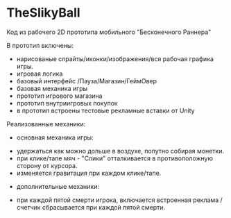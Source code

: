 # TheSlikyBall
Код из рабочего 2D прототипа мобильного "Бесконечного Раннера"

В прототип включены:
* нарисованые спрайты/иконки/изображения/вся рабочая графика игры.
* игровая логика
* базовый интерфейс /Пауза/Магазин/ГеймОвер
* базовая механика игры
* прототип игрового магазина
* прототип внутриигровых покупок
* в прототип встроены тестовые рекламные вставки от Unity


Реализованные механики:
* основная механика игры:
- удержаться как можно дольше в воздухе, попутно собирая монетки.
- при клике/тапе мяч - "Слики" отталкивается в противоположную сторону от курсора.
- изменяется гравитация при каждом клике/тапе.

* дополнительные механики:
- при каждой пятой смерти игрока, включается встроенная реклама /счетчик сбрасывается при каждой пятой смерти.
